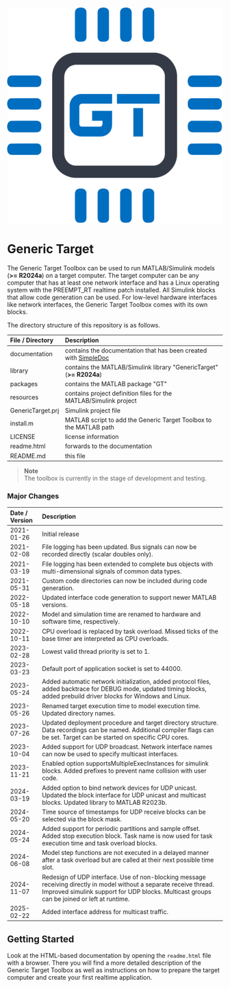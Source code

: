 ![](documentation/img/icon.svg)

# Generic Target

The Generic Target Toolbox can be used to run MATLAB/Simulink models (**>= R2024a**) on a target computer.
The target computer can be any computer that has at least one network interface and has a Linux operating system with
the PREEMPT_RT realtime patch installed. All Simulink blocks that allow code generation can be used. For low-level hardware
interfaces like network interfaces, the Generic Target Toolbox comes with its own blocks.

The directory structure of this repository is as follows.

| File / Directory   | Description                                                                                                    |
| :----------------- | :------------------------------------------------------------------------------------------------------------- |
| documentation      | contains the documentation that has been created with [SimpleDoc](https://github.com/RobertDamerius/SimpleDoc) |
| library            | contains the MATLAB/Simulink library "GenericTarget" (**>= R2024a**)                                           |
| packages           | contains the MATLAB package "GT"                                                                               |
| resources          | contains project definition files for the MATLAB/Simulink project                                              |
| GenericTarget.prj  | Simulink project file                                                                                          |
| install.m          | MATLAB script to add the Generic Target Toolbox to the MATLAB path                                             |
| LICENSE            | license information                                                                                            |
| readme.html        | forwards to the documentation                                                                                  |
| README.md          | this file                                                                                                      |


> **Note**<br>
> The toolbox is currently in the stage of development and testing.

### Major Changes
| Date / Version  | Description                                                                                                                                                                                                        |
| :-------------- | :----------------------------------------------------------------------------------------------------------------------------------------------------------------------------------------------------------------- |
| 2021-01-26      | Initial release                                                                                                                                                                                                    |
| 2021-02-08      | File logging has been updated. Bus signals can now be recorded directly (scalar doubles only).                                                                                                                     |
| 2021-03-19      | File logging has been extended to complete bus objects with multi-dimensional signals of common data types.                                                                                                        |
| 2021-05-31      | Custom code directories can now be included during code generation.                                                                                                                                                |
| 2022-05-18      | Updated interface code generation to support newer MATLAB versions.                                                                                                                                                |
| 2022-10-10      | Model and simulation time are renamed to hardware and software time, respectively.                                                                                                                                 |
| 2022-10-11      | CPU overload is replaced by task overload. Missed ticks of the base timer are interpreted as CPU overloads.                                                                                                        |
| 2023-02-28      | Lowest valid thread priority is set to 1.                                                                                                                                                                          |
| 2023-03-23      | Default port of application socket is set to 44000.                                                                                                                                                                |
| 2023-05-24      | Added automatic network initialization, added protocol files, added backtrace for DEBUG mode, updated timing blocks, added prebuild driver blocks for Windows and Linux.                                           |
| 2023-05-26      | Renamed target execution time to model execution time. Updated directory names.                                                                                                                                    |
| 2023-07-26      | Updated deployment procedure and target directory structure. Data recordings can be named. Additional compiler flags can be set. Target can be started on specific CPU cores.                                      |
| 2023-10-04      | Added support for UDP broadcast. Network interface names can now be used to specify multicast interfaces.                                                                                                          |
| 2023-11-21      | Enabled option supportsMultipleExecInstances for simulink blocks. Added prefixes to prevent name collision with user code.                                                                                         |
| 2024-03-19      | Added option to bind network devices for UDP unicast. Updated the block interface for UDP unicast and multicast blocks. Updated library to MATLAB R2023b.                                                          |
| 2024-05-20      | Time source of timestamps for UDP receive blocks can be selected via the block mask.                                                                                                                               |
| 2024-05-24      | Added support for periodic partitions and sample offset. Added stop execution block. Task name is now used for task execution time and task overload blocks.                                                       |
| 2024-06-08      | Model step functions are not executed in a delayed manner after a task overload but are called at their next possible time slot.                                                                                   |
| 2024-11-07      | Redesign of UDP interface. Use of non-blocking message receiving directly in model without a separate receive thread. Improved simulink support for UDP blocks. Multicast groups can be joined or left at runtime. |
| 2025-02-22      | Added interface address for multicast traffic.                                                                                                                                                                     |

## Getting Started
Look at the HTML-based documentation by opening the ``readme.html`` file with a browser. There you will find a more
detailed description of the Generic Target Toolbox as well as instructions on how to prepare the target computer and create
your first realtime application.
